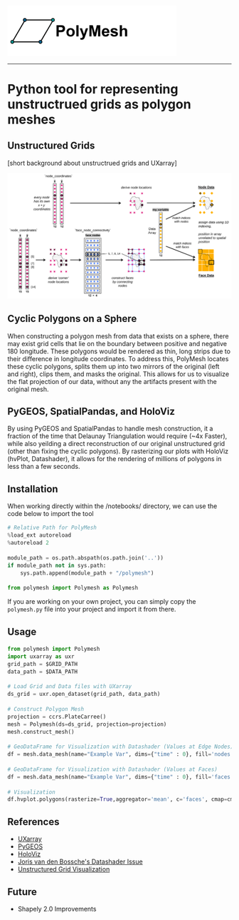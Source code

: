 <img src="https://github.com/NCAR/geocat-scratch/blob/main/polymesh/docs/logo-02.png" data-canonical-src="https://github.com/NCAR/geocat-scratch/blob/main/polymesh/docs/logo-02.png" width="380"/><br>

-----------------

# Python tool for representing unstructrued grids as polygon meshes

## Unstructured Grids
[short background about unstructrued grids and UXarray]

<img src="https://github.com/NCAR/geocat-scratch/blob/main/polymesh/docs/data_ugrid_mesh.svg" data-canonical-src="https://github.com/NCAR/geocat-scratch/blob/main/polymesh/docs/data_ugrid_mesh.svg" width="700"/><br>

## Cyclic Polygons on a Sphere
When constructing a polygon mesh from data that exists on a sphere, there may exist grid cells that lie on the boundary between positive and negative 180 longitude. These polygons would be rendered as thin, long strips due to their difference in longitude coordinates. To address this, PolyMesh locates these cyclic polygons, splits them up into two mirrors of the original (left and right), clips them, and masks the original. This allows for us to visualize the flat projection of our data, without any the artifacts present with the original mesh.

## PyGEOS, SpatialPandas, and HoloViz
By using PyGEOS and SpatialPandas to handle mesh construction, it a fraction of the time that Delaunay Triangulation would require (~4x Faster), while also yeilding a direct reconstruction of our original unstructured grid (other than fixing the cyclic polygons). By rasterizing our plots with HoloViz (hvPlot, Datashader), it allows for the rendering of millions of polygons in less than a few seconds.

## Installation
When working directly within the /notebooks/ directory, we can use the code below to import the tool 
```Python
# Relative Path for PolyMesh
%load_ext autoreload
%autoreload 2

module_path = os.path.abspath(os.path.join('..'))
if module_path not in sys.path:
    sys.path.append(module_path + "/polymesh")

from polymesh import Polymesh as Polymesh
```

If you are working on your own project, you can simply copy the `polymesh.py` file into your project and import it from there. 

## Usage

```python
from polymesh import Polymesh
import uxarray as uxr
grid_path = $GRID_PATH
data_path = $DATA_PATH

# Load Grid and Data files with UXarray
ds_grid = uxr.open_dataset(grid_path, data_path)

# Construct Polygon Mesh
projection = ccrs.PlateCarree()
mesh = Polymesh(ds=ds_grid, projection=projection)
mesh.construct_mesh()

# GeoDataFrame for Visualization with Datashader (Values at Edge Nodes)
df = mesh.data_mesh(name="Example Var", dims={"time" : 0}, fill='nodes')

# GeoDataFrame for Visualization with Datashader (Values at Faces)
df = mesh.data_mesh(name="Example Var", dims={"time" : 0}, fill='faces')

# Visualization
df.hvplot.polygons(rasterize=True,aggregator='mean', c='faces', cmap=cmap) * gf.coastline(projection=projection) * gf.borders(projection=projection)
```

## References
* [UXarray](https://github.com/UXARRAY/uxarray)
* [PyGEOS](https://github.com/pygeos/pygeos)
* [HoloViz](https://github.com/holoviz)
* [Joris van den Bossche's Datashader Issue](https://github.com/holoviz/datashader/issues/1006)
* [Unstructured Grid Visualization](https://scitools-iris.readthedocs.io/en/latest/further_topics/ugrid/data_model.html)

## Future
* Shapely 2.0 Improvements
